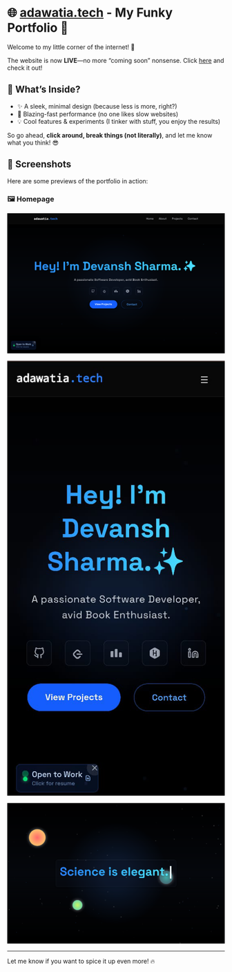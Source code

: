
# 🌐 [adawatia.tech](https://adawatia.tech) - My Funky Portfolio 🚀  

Welcome to my little corner of the internet! 🎉  

The website is now **LIVE**—no more “coming soon” nonsense. Click [here](https://adawatia.tech) and check it out!  

## 🌟 What’s Inside?  
- ✨ A sleek, minimal design (because less is more, right?)  
- 🚀 Blazing-fast performance (no one likes slow websites)  
- 💡 Cool features & experiments (I tinker with stuff, you enjoy the results)  

So go ahead, **click around, break things (not literally)**, and let me know what you think! 😎  

## 📸 Screenshots  
Here are some previews of the portfolio in action:  

### 🖼️ Homepage  
![Desktop](src\assets\1.png)  

![Mobile](src\assets\2.png)  
  
![Loading sceen](src\assets\3.png)  

---

Let me know if you want to spice it up even more! 🔥